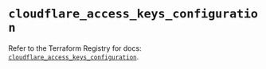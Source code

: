 # `cloudflare_access_keys_configuration`

Refer to the Terraform Registry for docs: [`cloudflare_access_keys_configuration`](https://registry.terraform.io/providers/cloudflare/cloudflare/4.49.1/docs/resources/access_keys_configuration).
